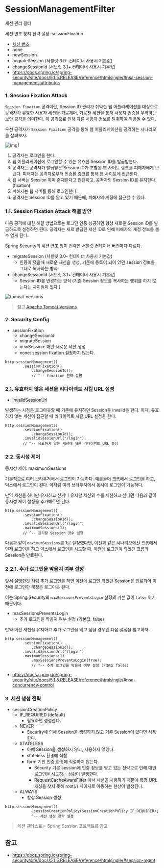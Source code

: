 # SessionManagementFilter

세션 관리 필터

세션 변조 방지 전략 설정: sessionFixation

- [세션 변조](https://www.owasp.org/index.php/Session_fixation)
- none
- newSession
- migrateSession (서블릿 3.0- 컨테이너 사용시 기본값)
- changeSessionId (서브릿 3.1+ 컨테이너 사용시 기본값)
- https://docs.spring.io/spring-security/site/docs/5.1.5.RELEASE/reference/htmlsingle/#nsa-session-management-attributes

### 1. Session Fixation Attack

`Session Fixation` 공격이란, Session ID 관리가 취약한 웹 어플리케이션를 대상으로 공격자가 유효한 사용자 세션을 가로채어, 가로챈 세션을 통해 사용자 인증을 우회하는 보안 공격을 의미한다. 이 공격으로 인해 다른 사용자 정보를 탈취하여 악용될 수 있다.

우선 공격자가 `Session Fixation` 공격을 통해 웹 어플리케이션을 공격하는 시나리오를 살펴보자.

![img1](./img/session-fixation.jpg)

1. 공격자는 로그인을 한다.
2. 웹 어플리케이션에 로그인할 수 있는 유효한 Session ID를 발급받는다.
3. 공격자는 공격자가 발급받은 Session ID가 포함된 웹 사이트 링크를 피해자에게 보낸다. 피해자는 공격자로부터 전송된 링크를 통해 웹 사이트에 접근한다.
4. 웹 서버는 Session 이미 존재한다고 판단하고, 공격자의 Session ID를 유지한다. (fixation)
5. 피해자는 웹 서버를 통해 로그인한다.
6. 공격자는 Session ID를 알고 있기 때문에, 피해자의 계정에 접근할 수 있다.

### 1.1. Session Fixation Attack 해결 방안

다음 공격에 대한 해결 방법으로는 로그인 인증 성공하면 항상 새로운 Session ID를 발급하도록 설정하면 된다. 공격자는 새로 발급된 세션 ID로 인해 피해자의 계정 정보를 볼 수 없게 된다.

Spring Security의 세션 변조 방지 전략은 서블릿 컨테이너 버전마다 다르다.

- migrateSession (서블릿 3.0- 컨테이너 사용시 기본값)
  - 인증이 됐을때 새로운 세션을 생성, 기존에 등록이 되어 있던 session 정보를 그대로 복사하는 방식
- changeSessionId (서브릿 3.1+ 컨테이너 사용시 기본값)
   - Session ID를 변경하는 방식 (기존 Session 정보를 복사하는 행위를 하지 않는다는 차이점이 있다.)

![tomcat-versions](./img/apache-tomcat-versions.png)

> 참고 [Apache Tomcat Versions](http://tomcat.apache.org/whichversion.html)

### 2. Security Config

- sessionFixation
  - changeSessionId
  - migrateSession
  - newSession: 매번 새로운 세션 생성
  - none: session fixation 설정하지 않는다.

```text
http.sessionManagement()
        .sessionFixation()
            .changeSessionId(); 
            // ^-- fixation 전략 설정
```

### 2.1. 유효하지 않은 세션을 리다이렉트 시킬 URL 설정

- invalidSessionUrl

발생하는 시점은 로그아웃할 때 기존에 유지하던 Session을 invalid을 한다.
이때, 유효하지 않는 세션이 접근할 때 리다이렉트 시킬 URL 설정을 한다. 

```text
http.sessionManagement()
        .sessionFixation()
            .changeSessionId();
        .invalidSessionUrl("/login"); 
        // ^-- 유효하지 않는 세션에 대한 리다이렉트 URL 설정
```

### 2.2. 동시성 제어

동시성 제어: maximumSessions

기본적으로 여러 브라우저에서 로그인이 가능하다. 예를들어 크롬에서 로그인을 하고, 익스에서 로그인이 된다. 이처럼 여러 브라우저에서 동시에 로그인이 가능하다. 

만약 세션을 하나만 유지하고 싶거나 유지할 세션의 수를 제한하고 싶다면 다음과 같이 동시성 제어 설정을 추가해주면 된다.

```text
http.sessionManagement()
        .sessionFixation()
            .changeSessionId();
        .invalidSessionUrl("/login")
        .maximumSessions(1); 
        // ^-- 관리할 Session 갯수 설정
```

다음과 같이 `maximumSessions`를 1로 설정했다면, 이전과 같은 시나리오에선 크롬에서 먼저 로그인을 하고 익스에서 로그인을 시도할 때, 이전에 로그인이 되었던 크롬의 Session은 만료된다.

### 2.2.1. 추가 로그인을 막을지 여부 설정

앞서 설명한것 처럼 추가 로그인을 하면 이전에 로그인 되었던 Session은 만료되어 이전에 로그인한 계정은 로그아웃 된다.

이는 Spring Security의 `maxSessionsPreventsLogin` 설정의 기본 값이 `false` 이기 때문이다.

- maxSessionsPreventsLogin
  - 추가 로그인을 막을지 여부 설정 (기본값, false)

만약 이전 세션을 유지하고 추가 로그인을 막고 싶을 경우엔 다음 설정을 참고하자.

```text
http.sessionManagement()
        .sessionFixation()
            .changeSessionId();
        .invalidSessionUrl("/login")
        .maximumSessions(1)
            .maxSessionsPreventsLogin(true); 
            // ^-- 추가 로그인을 막을지 여부 설정 (기본값 false)
```

- https://docs.spring.io/spring-security/site/docs/5.1.5.RELEASE/reference/htmlsingle/#nsa-concurrency-control

### 3. 세션 생성 전략

- sessionCreationPolicy
  - IF_REQUIRED (default)
    - 필요하면 생성한다.
  - NEVER
    - Security에 의해 Session을 생성하지 않고 기존 Session이 있다면 사용한다. 
  - STATELESS
    - 아예 Session을 생성하지 않고, 사용하지 않겠다.
    - stateless 환경에 적합
    - form 기반 인증 환경에 적절하지 않는다.
      - Security 기본 session에 인증 정보를 담고 있는 전략으로 인해 매번 로그인을 시도하는 상황이 발생한다.
      - RequestCacheAwareFilter 에서 세션을 사용하기 때문에 특정 URL 캐싱을 찾지 못해 root(/) 페이지로 이동하는 현상이 발생된다.
  - ALWAYS
    - 항상 Session 생성

```text
http.sessionManagement()
            .sessionCreationPolicy(SessionCreationPolicy.IF_REQUIRED);
            ^-- 세션 생성 전략 설정
```

> 세션 클러스트는 Spring Session 프로젝트를 참고

## 참고

- https://docs.spring.io/spring-security/site/docs/5.1.5.RELEASE/reference/htmlsingle/#session-mgmt
